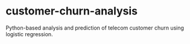 # customer-churn-analysis
Python-based analysis and prediction of telecom customer churn using logistic regression.
